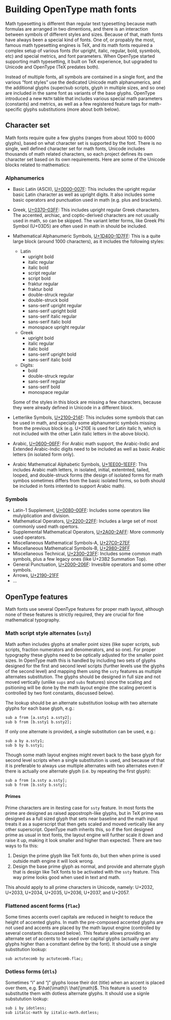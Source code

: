 # Building OpenType math fonts
Math typesetting is different than regular text typesetting because math formulas are arranged in two dimentions, and there is an interaction between symbols of different styles and sizes. Because of that, math fonts have always been a special kind of fonts. One of, or propably the most, famous math typesetting engines is TeX, and its math fonts required a complex setup of various fonts (for upright, italic, regular, bold, sysmbols, etc) and special metrics, and font parameters. When OpenType started supporting math typesetting, it built on TeX experience, but upgraded to Unicode and OpenType (TeX predates both).

Instead of multiple fonts, all symbols are contained in a single font, and the various “font styles” use the dedicated Unicode math alphanumerics, and the additional glyphs (super/sub scripts, glyph in multiple sizes, and so one) are included in the same font as variants of the base glyphs. OpenType introduced a new `MATH` table that includes various special math parameters (constants) and metrics, as well as a few registered feature tags for math-specific glyphs substitutions (more about both below).

## Character set
Math fonts require quite a few glyphs (ranges from about 1000 to 6000 glyphs), based on what character set is supported by the font. There is no single, well defined character set for math fonts, Unicode includes thousands of math related characters, so each project defines its own character set based on its own requirements. Here are some of the Unicode blocks related to mathematics:

### Alphanumerics
* Basic Latin (ASCII), [U+0000–007F](https://unicode.org/charts/PDF/U0000.pdf): This includes the upright regular basic Latin character as well as upright digits. It also includes some basic operators and punctuation used in math (e.g. plus and brackets).
* Greek, [U+0370–03FF](https://unicode.org/charts/PDF/U0370.pdf): This includes upright regular Greek characters. The accented, archiac, and coptic-derived characters are not usually used in math, so can be skipped. The variant letter forms, like Greek Phi Symbol (U+03D5) are often used in math in should be included.
* Mathematical Alphanumeric Symbols, [U+1D400–1D7FF](https://unicode.org/charts/PDF/U1D400.pdf): This is a quite large block (around 1000 characters), as it includes the following styles:
  * Latin
    * upright bold
    * italic regular
    * italic bold
    * script regular
    * script bold
    * fraktur regular
    * fraktur bold
    * double-struck regular
    * double-struck bold
    * sans-serif upright regular
    * sans-serif upright bold
    * sans-serif italic regular
    * sans-serif italic bold
    * monospace upright regular
  * Greek
    * upright bold
    * italic regular
    * italic bold
    * sans-serif upright bold
    * sans-serif italic bold
  * Digits:
    * bold
    * double-struck regular
    * sans-serif regular
    * sans-serif bold
    * monospace regular
    
  Some of the styles in this block are missing a few characters, because they were already defined in Unicode in a different block.
* Letterlike Symbols, [U+2100–214F](https://unicode.org/charts/PDF/U2100.pdf): This includes some symbols that can be used in math, and specially some alphanumeric symbols missing from the previous block (e.g. U+210E is used for Latin italic h, which is not included with the other Latin italic letters in the above block).
* Arabic, [U+0600–06FF](https://unicode.org/charts/PDF/U0600.pdf): For Arabic math support, the Arabic-Indic and Extended Arabic-Indic digits need to be included as well as basic Arabic letters (in isolated form only).
* Arabic Mathematical Alphabetic Symbols, [U+1EE00–1EEFF](https://unicode.org/charts/PDF/U1EE00.pdf): This includes Arabic math letters, in isolated, initial, extentnted, tailed, looped, and double-struck forms (the design of isolated forms for math symbos sometimes differs from the basic isolated forms, so both should be included in fonts intented to support Arabic math).

### Symbols
* Latin-1 Supplement, [U+0080–00FF](https://unicode.org/charts/PDF/U0080.pdf): Includes some operators like mulyiplication and division.
* Mathematical Operators, [U+2200–22FF](https://unicode.org/charts/PDF/U2200.pdf): Includes a large set of most commonly used math opertors.
* Supplemental Mathematical Operators, [U+2A00–2AFF](https://unicode.org/charts/PDF/U2A00.pdf): More commonly used operators.
* Miscellaneous Mathematical Symbols-A, [U+27C0–27EF](https://unicode.org/charts/PDF/U27C0.pdf)
* Miscellaneous Mathematical Symbols-B, [U+2980–29FF](https://unicode.org/charts/PDF/U2980.pdf)
* Miscellaneous Technical, [U+2300–23FF](https://unicode.org/charts/PDF/U2300.pdf): Includes some common math symbols, plus a few legacy ones (like U+23B2 Summation Top).
* General Punctuation, [U+2000–206F](https://unicode.org/charts/PDF/U2000.pdf): Invesible operators and some other symbols.
* Arrows, [U+2190–21FF](https://unicode.org/charts/PDF/U2190.pdf)
* ...

## OpenType features
Math fonts use several OpenType features for proper math layout, although none of these features is strictly required, they are crucial for fine mathematical typography.

### Math script style alternates (`ssty`)
Math aoften includes glyphs at smaller point sizes (like super scripts, sub scripts, fraction numerators and denomerators, and so one). For proper typography these glyphs need to be optically adjusted for the smaller point sizes. In OpenType math this is handled by including two sets of glyphs designed for the first and second level scripts (further levels use the glyphs of the second level) and mapping them using the `ssty` features as multiple alternates substitution. The glyphs should be designed in full size and not moved vertically (unlike `sups` and `subs` features) since the scaling and psitioning will be done by the math layout engine (the scaling percent is controlled by two font constants, discussed below).

The lookup should be an alternate substitution lookup with two alternate glyphs for each base glyph, e.g.:
```fea
sub a from [a.ssty1 a.ssty2];
sub b from [b.ssty1 b.ssty2];
```

If only one alternate is provided, a single substitution can be used, e.g.:
```fea
sub a by a.ssty1;
sub b by b.ssty1;
```

Though some math layout engines might revert back to the base glyph for second level scripts when a single substitution is used, and because of that it is preferable to always use multiple alternates with two alternates even if there is actually one alternate glyph (i.e. by repeating the first glyph):
```fea
sub a from [a.ssty a.ssty];
sub b from [b.ssty b.ssty];
```

#### Primes
Prime characters are in itesting case for `ssty` feature. In most fonts the prime are designed as raised appostroph-like glyphs, but in TeX prime was designed as a full sized glyph that sets near baseline and the math input treats it as a superscript that then gets scaled and moved vertically like any other superscript. OpenType math inherits this, so if the font designed prime as usual in text fonts, the layout engine will further scale it down and raise it up, making it look smaller and higher than expected. There are two ways to fix this:
1. Design the prime glyph like TeX fonts do, but then when prime is used outside math engine it will look wrong.
2. Design the base prime glyph as normal, and provide and alternate glyph that is design like TeX fonts to be activated with the `ssty` feature. This way prime looks good when used in text and math.

This ahould apply to all prime characters in Unicode, namely: U+2032, U+2033, U+2034, U+2035, U+2036, U+2037, and U+2057.

### Flattened ascent forms (`flac`)
Some times accents overl capitals are reduced in height to reduce the height of accented glyphs. In math the pre-composed accented glyphs are not used and accents are placed by the math layout engine (controlled by several constants discussed below). This feature allows providing an alternate set of accents to be used over capital glyphs (actually over any glyphs higher than a consttant define by the font). It should use a single substitution lookup:
```fea
sub actutecomb by actutecomb.flac;
```

### Dotless forms (`dtls`)
Sometimes “i” and “j” glyphs loose their dot (title) when an accent is placed over them, e.g. $\hat{\imath}\ \hat{\jmath}$. This feature is used to substitutite them with dotless alternate glyphs. It should use a signle substutution lookup:
```fea
sub i by idotless;
sub iitalic-math by iitalic-math.dotless;
```

